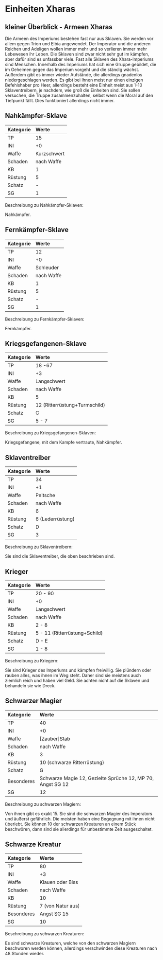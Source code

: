 # Einheiten Xharas

## kleiner Überblick - Armeen Xharas

Die Armeen des Imperiums bestehen fast nur aus Sklaven. Sie werden vor allem gegen Trion und Elbia angewendet. Der Imperator und die anderen Reichen und Adeligen wollen immer mehr und so verlieren immer mehr Lebewesen ihr Leben. Die Sklaven sind zwar nicht sehr gut im kämpfen, aber dafür sind es unfassbar viele. Fast alle Sklaven des Xhara-Imperiums sind Menschen. Innerhalb des Imperiums hat sich eine Gruppe gebildet, die im Geheimen gegen das Imperium vorgeht und die ständig wächst. Außerdem gibt es immer wieder Aufstände, die allerdings gnadenlos niedergeschlagen werden. Es gibt bei Ihnen meist nur einen einzigen Befehlshaber pro Heer, allerdings besteht eine Einheit meist aus 1-10 Sklaventreibern, je nachdem, wie groß die Einheiten sind. Sie sollen versuchen, die Truppe zusammenzuhalten, selbst wenn die Moral auf den Tiefpunkt fällt. Dies funktioniert allerdings nicht immer.

## Nahkämpfer-Sklave

| Kategorie | Werte |
| :--- | :--- |
| TP | 15 |
| INI | +0 |
| Waffe | Kurzschwert |
| Schaden | nach Waffe |
| KB | 1 |
| Rüstung | 5 |
| Schatz | - |
| SG | 1 |

Beschreibung zu Nahkämpfer-Sklaven:

Nahkämpfer.

## Fernkämpfer-Sklave

| Kategorie | Werte |
| :--- | :--- |
| TP | 12 |
| INI | +0 |
| Waffe | Schleuder |
| Schaden | nach Waffe |
| KB | 1 |
| Rüstung | 5 |
| Schatz | - |
| SG | 1 |

Beschreibung zu Fernkämpfer-Sklaven:

Fernkämpfer.

## Kriegsgefangenen-Sklave

| Kategorie | Werte |
| :--- | :--- |
| TP | 18 -67 |
| INI | +3 |
| Waffe | Langschwert |
| Schaden | nach Waffe |
| KB | 5 |
| Rüstung | 12 \(Ritterrüstung+Turmschild\) |
| Schatz | C |
| SG | 5 - 7 |

Beschreibung zu Kriegsgefangenen-Sklaven:

Kriegsgefangene, mit dem Kampfe vertraute, Nahkämpfer.

## Sklaventreiber

| Kategorie | Werte |
| :--- | :--- |
| TP | 34 |
| INI | +1 |
| Waffe | Peitsche |
| Schaden | nach Waffe |
| KB | 6 |
| Rüstung | 6 \(Lederrüstung\) |
| Schatz | D |
| SG | 3 |

Beschreibung zu Sklaventreibern:

Sie sind die Sklaventreiber, die oben beschrieben sind.

## Krieger

| Kategorie | Werte |
| :--- | :--- |
| TP | 20 - 90 |
| INI | +0 |
| Waffe | Langschwert |
| Schaden | nach Waffe |
| KB | 2 - 8 |
| Rüstung | 5 - 11 \(Ritterrüstung+Schild\) |
| Schatz | D - E |
| SG | 1 - 8 |

Beschreibung zu Kriegern:

Sie sind Krieger des Imperiums und kämpfen freiwillig. Sie plündern oder rauben alles, was ihnen im Weg steht. Daher sind sie meistens auch ziemlich reich und haben viel Geld. Sie achten nicht auf die Sklaven und behandeln sie wie Dreck.

## Schwarzer Magier

| Kategorie | Werte |
| :--- | :--- |
| TP | 40 |
| INI | +0 |
| Waffe | \[Zauber\]Stab |
| Schaden | nach Waffe |
| KB | 3 |
| Rüstung | 10 \(schwarze Ritterrüstung\) |
| Schatz | G |
| Besonderes | Schwarze Magie 12, Gezielte Sprüche 12, MP 70, Angst SG 12 |
| SG | 12 |

Beschreibung zu schwarzen Magiern:

Von ihnen gibt es exakt 15. Sie sind die schwarzen Magier des Imperators und äußerst gefährlich. Die meisten haben eine Begegnung mit ihnen nicht überlebt. Sie können 10 der schwarzen Kreaturen an einem Stück beschwören, dann sind sie allerdings für unbestimmte Zeit ausgeschaltet.

## Schwarze Kreatur

| Kategorie | Werte |
| :--- | :--- |
| TP | 80 |
| INI | +3 |
| Waffe | Klauen oder Biss |
| Schaden | nach Waffe |
| KB | 10 |
| Rüstung | 7 \(von Natur aus\) |
| Besonderes | Angst SG 15 |
| SG | 10 |

Beschreibung zu schwarzen Kreaturen:

Es sind schwarze Kreaturen, welche von den schwarzen Magiern beschworen werden können, allerdings verschwinden diese Kreaturen nach 48 Stunden wieder.

